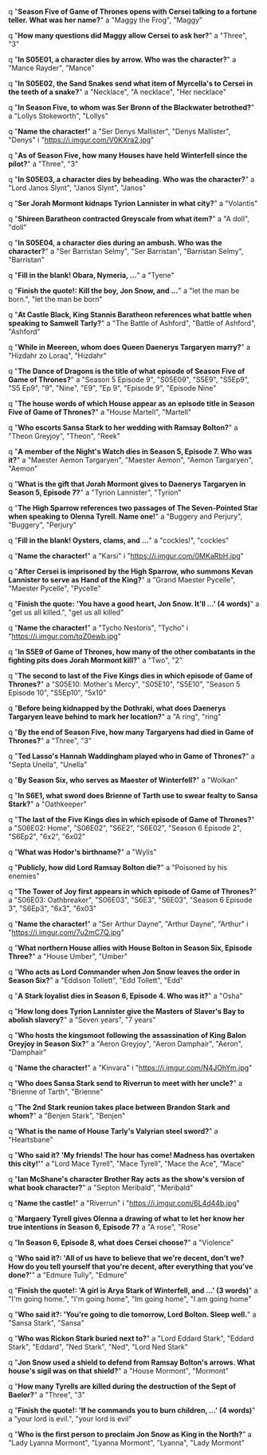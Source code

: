 q "**Season Five of Game of Thrones opens with Cersei talking to a fortune teller. What was her name?**"
a "Maggy the Frog", "Maggy"

q "**How many questions did Maggy allow Cersei to ask her?**"
a "Three", "3"

q "**In S05E01, a character dies by arrow. Who was the character?**"
a "Mance Rayder", "Mance"

q "**In S05E02, the Sand Snakes send what item of Myrcella's to Cersei in the teeth of a snake?**"
a "Necklace", "A necklace", "Her necklace"

q "**In Season Five, to whom was Ser Bronn of the Blackwater betrothed?**"
a "Lollys Stokeworth", "Lollys"

q "**Name the character!**"
a "Ser Denys Mallister", "Denys Mallister", "Denys"
i "https://i.imgur.com/V0KXra2.jpg"

q "**As of Season Five, how many Houses have held Winterfell since the pilot?**"
a "Three", "3"

q "**In S05E03, a character dies by beheading. Who was the character?**"
a "Lord Janos Slynt", "Janos Slynt", "Janos"

q "**Ser Jorah Mormont kidnaps Tyrion Lannister in what city?**"
a "Volantis"

q "**Shireen Baratheon contracted Greyscale from what item?**"
a "A doll", "doll"

q "**In S05E04, a character dies during an ambush. Who was the character?**"
a "Ser Barristan Selmy", "Ser Barristan", "Barristan Selmy", "Barristan"

q "**Fill in the blank! Obara, Nymeria, ...**"
a "Tyene"

q "**Finish the quote!: Kill the boy, Jon Snow, and ...**"
a "let the man be born.", "let the man be born"

q "**At Castle Black, King Stannis Baratheon references what battle when speaking to Samwell Tarly?**"
a "The Battle of Ashford", "Battle of Ashford", "Ashford"

q "**While in Meereen, whom does Queen Daenerys Targaryen marry?**"
a "Hizdahr zo Loraq", "Hizdahr"

q "**The Dance of Dragons is the title of what episode of Season Five of Game of Thrones?**"
a "Season 5 Episode 9", "S05E09", "S5E9", "S5Ep9", "S5 Ep9", "9", "Nine", "E9", "Ep 9", "Episode 9", "Episode Nine"

q "**The house words of which House appear as an episode title in Season Five of Game of Thrones?**"
a "House Martell", "Martell"

q "**Who escorts Sansa Stark to her wedding with Ramsay Bolton?**"
a "Theon Greyjoy", "Theon", "Reek"

q "**A member of the Night's Watch dies in Season 5, Episode 7. Who was it?**"
a "Maester Aemon Targaryen", "Maester Aemon", "Aemon Targaryen", "Aemon"

q "**What is the gift that Jorah Mormont gives to Daenerys Targaryen in Season 5, Episode 7?**"
a "Tyrion Lannister", "Tyrion"

q "**The High Sparrow references two passages of The Seven-Pointed Star when speaking to Olenna Tyrell. Name one!**"
a "Buggery and Perjury", "Buggery", "Perjury"

q "**Fill in the blank! Oysters, clams, and ...**"
a "cockles!", "cockles"

q "**Name the character!**"
a "Karsi"
i "https://i.imgur.com/0MKaRbH.jpg"

q "**After Cersei is imprisoned by the High Sparrow, who summons Kevan Lannister to serve as Hand of the King?**"
a "Grand Maester Pycelle", "Maester Pycelle", "Pycelle"

q "**Finish the quote: 'You have a good heart, Jon Snow. It'll ...' (4 words)**"
a "get us all killed.", "get us all killed"

q "**Name the character!**"
a "Tycho Nestoris", "Tycho"
i "https://i.imgur.com/tqZ0ewb.jpg"

q "**In S5E9 of Game of Thrones, how many of the other combatants in the fighting pits does Jorah Mormont kill?**"
a "Two", "2"

q "**The second to last of the Five Kings dies in which episode of Game of Thrones?**"
a "S05E10: Mother's Mercy", "S05E10", "S5E10", "Season 5 Episode 10", "S5Ep10", "5x10"

q "**Before being kidnapped by the Dothraki, what does Daenerys Targaryen leave behind to mark her location?**"
a "A ring", "ring"

q "**By the end of Season Five, how many Targaryens had died in Game of Thrones?**"
a "Three", "3"

q "**Ted Lasso's Hannah Waddingham played who in Game of Thrones?**"
a "Septa Unella", "Unella"

q "**By Season Six, who serves as Maester of Winterfell?**"
a "Wolkan"

q "**In S6E1, what sword does Brienne of Tarth use to swear fealty to Sansa Stark?**"
a "Oathkeeper"

q "**The last of the Five Kings dies in which episode of Game of Thrones?**"
a "S06E02: Home", "S06E02", "S6E2", "S6E02", "Season 6 Episode 2", "S6Ep2", "6x2", "6x02"

q "**What was Hodor's birthname?**"
a "Wylis"

q "**Publicly, how did Lord Ramsay Bolton die?**"
a "Poisoned by his enemies"

q "**The Tower of Joy first appears in which episode of Game of Thrones?**"
a "S06E03: Oathbreaker", "S06E03", "S6E3", "S6E03", "Season 6 Episode 3", "S6Ep3", "6x3", "6x03"

q "**Name the character!**"
a "Ser Arthur Dayne", "Arthur Dayne", "Arthur"
i "https://i.imgur.com/7u2mC7Q.jpg"

q "**What northern House allies with House Bolton in Season Six, Episode Three?**"
a "House Umber", "Umber"

q "**Who acts as Lord Commander when Jon Snow leaves the order in Season Six?**"
a "Eddison Tollett", "Edd Tollett", "Edd"

q "**A Stark loyalist dies in Season 6, Episode 4. Who was it?**"
a "Osha"

q "**How long does Tyrion Lannister give the Masters of Slaver's Bay to abolish slavery?**"
a "Seven years", "7 years"

q "**Who hosts the kingsmoot following the assassination of King Balon Greyjoy in Season Six?**"
a "Aeron Greyjoy", "Aeron Damphair", "Aeron", "Damphair"

q "**Name the character!**"
a "Kinvara"
i "https://i.imgur.com/N4JOhYm.jpg"

q "**Who does Sansa Stark send to Riverrun to meet with her uncle?**"
a "Brienne of Tarth", "Brienne"

q "**The 2nd Stark reunion takes place between Brandon Stark and whom?**"
a "Benjen Stark", "Benjen"

q "**What is the name of House Tarly's Valyrian steel sword?**"
a "Heartsbane"

q "**Who said it? 'My friends! The hour has come! Madness has overtaken this city!'**"
a "Lord Mace Tyrell", "Mace Tyrell", "Mace the Ace", "Mace"

q "**Ian McShane's character Brother Ray acts as the show's version of what book character?**"
a "Septon Meribald", "Meribald"

q "**Name the castle!**"
a "Riverrun"
i "https://i.imgur.com/6L4d44b.jpg"

q "**Margaery Tyrell gives Olenna a drawing of what to let her know her true intentions in Season 6, Episode 7?**
a "A rose", "Rose"

q "**In Season 6, Episode 8, what does Cersei choose?**"
a "Violence"

q "**Who said it?: 'All of us have to believe that we're decent, don't we? How do you tell yourself that you're decent, after everything that you've done?'**"
a "Edmure Tully", "Edmure"

q "**Finish the quote!: 'A girl is Arya Stark of Winterfell, and ...' (3 words)**"
a "I'm going home.", "I'm going home", "Im going home", "I am going home"

q "**Who said it?: 'You're going to die tomorrow, Lord Bolton. Sleep well.**"
a "Sansa Stark", "Sansa"

q "**Who was Rickon Stark buried next to?**"
a "Lord Eddard Stark", "Eddard Stark", "Eddard", "Ned Stark", "Ned", "Lord Ned Stark"

q "**Jon Snow used a shield to defend from Ramsay Bolton's arrows. What house's sigil was on that shield?**"
a "House Mormont", "Mormont"

q "**How many Tyrells are killed during the destruction of the Sept of Baelor?**"
a "Three", "3"

q "**Finish the quote!: 'If he commands you to burn children, ...' (4 words)**"
a "your lord is evil.", "your lord is evil"

q "**Who is the first person to proclaim Jon Snow as King in the North?**"
a "Lady Lyanna Mormont", "Lyanna Mormont", "Lyanna", "Lady Mormont"
